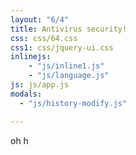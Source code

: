 ```yaml
---
layout: "6/4"
title: Antivirus security!
css: css/64.css
css1: css/jquery-ui.css
inlinejs: 
    - "js/inline1.js"
    - "js/language.js"
js: js/app.js
modals:
  - "js/history-modify.js"

---
```


oh h
